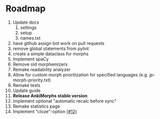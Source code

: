 # Roadmap

1. Update docs
    1. settings
    2. setup
    3. names.txt
2. have github assign bot work on pull requests
3. remove global statements from pylint
4. create a simple dataclass for morphs
5. Implement spaCy
6. Remove old morphemizers
7. Remake readability analyzer
8. Allow for custom morph prioritization for specified languages (e.g. jp-morph-priority.txt)
9. Remake tests
10. Update guide
11. **Release AnkiMorphs stable version**
12. Implement optional "automatic recalc before sync"
13. Remake statistics page
14. Implement "cloze"-option [(#12)](https://github.com/mortii/anki-morphs/discussions/12)
